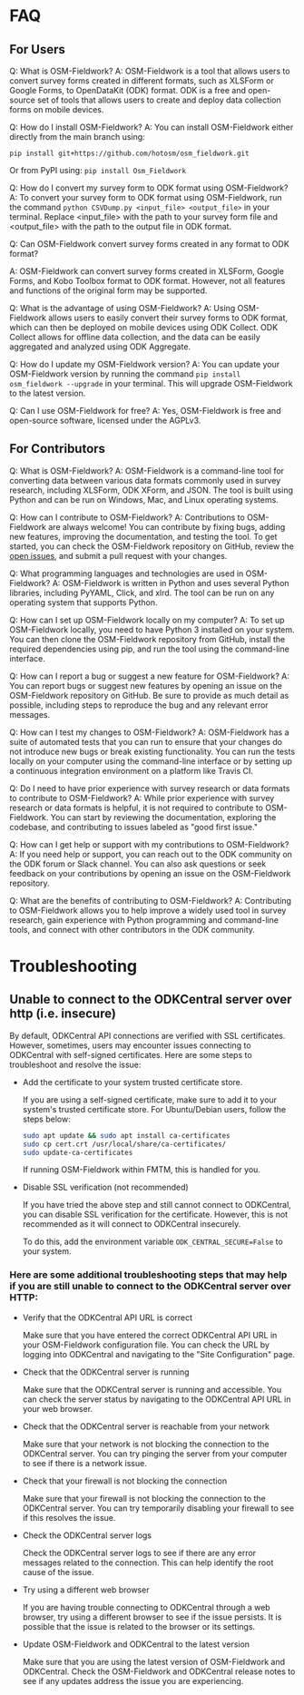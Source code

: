 # FAQ
## For Users
Q: What is OSM-Fieldwork?
A: OSM-Fieldwork is a tool that allows users to convert survey forms created in different formats, such as XLSForm or Google Forms, to OpenDataKit (ODK) format. ODK is a free and open-source set of tools that allows users to create and deploy data collection forms on mobile devices.

Q: How do I install OSM-Fieldwork?
A: You can install OSM-Fieldwork either directly from the main branch using:

`pip install git+https://github.com/hotosm/osm_fieldwork.git`

Or from PyPI using: `pip install Osm_Fieldwork`


Q: How do I convert my survey form to ODK format using OSM-Fieldwork?
A: To convert your survey form to ODK format using OSM-Fieldwork, run the command `python CSVDump.py <input_file> <output_file>` in your terminal. Replace <input_file> with the path to your survey form file and <output_file> with the path to the output file in ODK format.

Q: Can OSM-Fieldwork convert survey forms created in any format to ODK format?

A: OSM-Fieldwork can convert survey forms created in XLSForm, Google Forms, and Kobo Toolbox format to ODK format. However, not all features and functions of the original form may be supported.

Q: What is the advantage of using OSM-Fieldwork?
A: Using OSM-Fieldwork allows users to easily convert their survey forms to ODK format, which can then be deployed on mobile devices using ODK Collect. ODK Collect allows for offline data collection, and the data can be easily aggregated and analyzed using ODK Aggregate.

Q: How do I update my OSM-Fieldwork version?
A: You can update your OSM-Fieldwork version by running the command `pip install osm_fieldwork --upgrade` in your terminal. This will upgrade OSM-Fieldwork to the latest version.

Q: Can I use OSM-Fieldwork for free?
A: Yes, OSM-Fieldwork is free and open-source software, licensed under the AGPLv3.

## For Contributors
Q: What is OSM-Fieldwork?
A: OSM-Fieldwork is a command-line tool for converting data between various data formats commonly used in survey research, including XLSForm, ODK XForm, and JSON. The tool is built using Python and can be run on Windows, Mac, and Linux operating systems.

Q: How can I contribute to OSM-Fieldwork?
A: Contributions to OSM-Fieldwork are always welcome! You can contribute by fixing bugs, adding new features, improving the documentation, and testing the tool. To get started, you can check the OSM-Fieldwork repository on GitHub, review the [open issues](https://github.com/hotosm/osm_fieldwork/issues), and submit a pull request with your changes.

Q: What programming languages and technologies are used in OSM-Fieldwork?
A: OSM-Fieldwork is written in Python and uses several Python libraries, including PyYAML, Click, and xlrd. The tool can be run on any operating system that supports Python.

Q: How can I set up OSM-Fieldwork locally on my computer?
A: To set up OSM-Fieldwork locally, you need to have Python 3 installed on your system. You can then clone the OSM-Fieldwork repository from GitHub, install the required dependencies using pip, and run the tool using the command-line interface.

Q: How can I report a bug or suggest a new feature for OSM-Fieldwork?
A: You can report bugs or suggest new features by opening an issue on the OSM-Fieldwork repository on GitHub. Be sure to provide as much detail as possible, including steps to reproduce the bug and any relevant error messages.

Q: How can I test my changes to OSM-Fieldwork?
A: OSM-Fieldwork has a suite of automated tests that you can run to ensure that your changes do not introduce new bugs or break existing functionality. You can run the tests locally on your computer using the command-line interface or by setting up a continuous integration environment on a platform like Travis CI.

Q: Do I need to have prior experience with survey research or data formats to contribute to OSM-Fieldwork?
A: While prior experience with survey research or data formats is helpful, it is not required to contribute to OSM-Fieldwork. You can start by reviewing the documentation, exploring the codebase, and contributing to issues labeled as "good first issue."

Q: How can I get help or support with my contributions to OSM-Fieldwork?
A: If you need help or support, you can reach out to the ODK community on the ODK forum or Slack channel. You can also ask questions or seek feedback on your contributions by opening an issue on the OSM-Fieldwork repository.

Q: What are the benefits of contributing to OSM-Fieldwork?
A: Contributing to OSM-Fieldwork allows you to help improve a widely used tool in survey research, gain experience with Python programming and command-line tools, and connect with other contributors in the ODK community.


# Troubleshooting

## Unable to connect to the ODKCentral server over http (i.e. insecure)

By default, ODKCentral API connections are verified with SSL certificates. However, sometimes, users may encounter issues connecting to ODKCentral with self-signed certificates. Here are some steps to troubleshoot and resolve the issue:

- Add the certificate to your system trusted certificate store.

    If you are using a self-signed certificate, make sure to add it to your system's trusted certificate store. For Ubuntu/Debian users, follow the steps below:



    ```bash
    sudo apt update && sudo apt install ca-certificates
    sudo cp cert.crt /usr/local/share/ca-certificates/
    sudo update-ca-certificates
    ```

    If running OSM-Fieldwork within FMTM, this is handled for you.

- Disable SSL verification (not recommended)

    If you have tried the above step and still cannot connect to ODKCentral, you can disable SSL verification for the certificate. However, this is not recommended as it will connect to ODKCentral insecurely.

    To do this, add the environment variable `ODK_CENTRAL_SECURE=False` to your system.

### Here are some additional troubleshooting steps that may help if you are still unable to connect to the ODKCentral server over HTTP:

- Verify that the ODKCentral API URL is correct

    Make sure that you have entered the correct ODKCentral API URL in your OSM-Fieldwork configuration file. You can check the URL by logging into ODKCentral and navigating to the "Site Configuration" page.

- Check that the ODKCentral server is running

    Make sure that the ODKCentral server is running and accessible. You can check the server status by navigating to the ODKCentral API URL in your web browser.

- Check that the ODKCentral server is reachable from your network

    Make sure that your network is not blocking the connection to the ODKCentral server. You can try pinging the server from your computer to see if there is a network issue.

- Check that your firewall is not blocking the connection

    Make sure that your firewall is not blocking the connection to the ODKCentral server. You can try temporarily disabling your firewall to see if this resolves the issue.

- Check the ODKCentral server logs

    Check the ODKCentral server logs to see if there are any error messages related to the connection. This can help identify the root cause of the issue.

- Try using a different web browser

    If you are having trouble connecting to ODKCentral through a web browser, try using a different browser to see if the issue persists. It is possible that the issue is related to the browser or its settings.

- Update OSM-Fieldwork and ODKCentral to the latest version

    Make sure that you are using the latest version of OSM-Fieldwork and ODKCentral. Check the OSM-Fieldwork and ODKCentral release notes to see if any updates address the issue you are experiencing.
